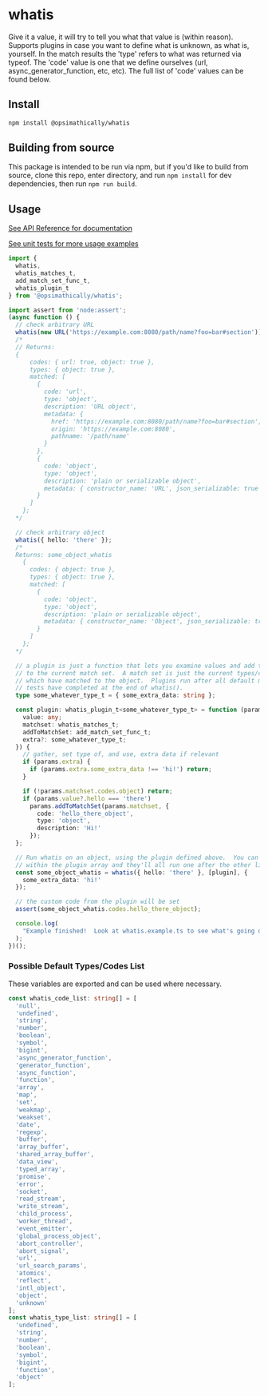 # whatis

Give it a value, it will try to tell you what that value is (within reason). Supports
plugins in case you want to define what is unknown, as what is, yourself. In the match
results the 'type' refers to what was returned via typeof. The 'code' value is one that
we define ourselves (url, async_generator_function, etc, etc). The full list of 'code'
values can be found below.

## Install

```bash
npm install @opsimathically/whatis
```

## Building from source

This package is intended to be run via npm, but if you'd like to build from source,
clone this repo, enter directory, and run `npm install` for dev dependencies, then run
`npm run build`.

## Usage

[See API Reference for documentation](https://github.com/opsimathically/whatis/blob/main/docs/)

[See unit tests for more usage examples](https://github.com/opsimathically/whatis/blob/main/test/whatis.test.ts)

```typescript
import {
  whatis,
  whatis_matches_t,
  add_match_set_func_t,
  whatis_plugin_t
} from '@opsimathically/whatis';

import assert from 'node:assert';
(async function () {
  // check arbitrary URL
  whatis(new URL('https://example.com:8080/path/name?foo=bar#section'));
  /*
  // Returns:
  {
      codes: { url: true, object: true },
      types: { object: true },
      matched: [
        {
          code: 'url',
          type: 'object',
          description: 'URL object',
          metadata: {
            href: 'https://example.com:8080/path/name?foo=bar#section',
            origin: 'https://example.com:8080',
            pathname: '/path/name'
          }
        },
        {
          code: 'object',
          type: 'object',
          description: 'plain or serializable object',
          metadata: { constructor_name: 'URL', json_serializable: true }
        }
      ]
    };
  */

  // check arbitrary object
  whatis({ hello: 'there' });
  /*
  Returns: some_object_whatis
    {
      codes: { object: true },
      types: { object: true },
      matched: [
        {
          code: 'object',
          type: 'object',
          description: 'plain or serializable object',
          metadata: { constructor_name: 'Object', json_serializable: true }
        }
      ]
    };
  */

  // a plugin is just a function that lets you examine values and add them
  // to the current match set.  A match set is just the current types/codes
  // which have matched to the object.  Plugins run after all default match
  // tests have completed at the end of whatis().
  type some_whatever_type_t = { some_extra_data: string };

  const plugin: whatis_plugin_t<some_whatever_type_t> = function (params: {
    value: any;
    matchset: whatis_matches_t;
    addToMatchSet: add_match_set_func_t;
    extra?: some_whatever_type_t;
  }) {
    // gather, set type of, and use, extra data if relevant
    if (params.extra) {
      if (params.extra.some_extra_data !== 'hi!') return;
    }

    if (!params.matchset.codes.object) return;
    if (params.value?.hello === 'there')
      params.addToMatchSet(params.matchset, {
        code: 'hello_there_object',
        type: 'object',
        description: 'Hi!'
      });
  };

  // Run whatis on an object, using the plugin defined above.  You can have multiple plugins
  // within the plugin array and they'll all run one after the other linerally.
  const some_object_whatis = whatis({ hello: 'there' }, [plugin], {
    some_extra_data: 'hi!'
  });

  // the custom code from the plugin will be set
  assert(some_object_whatis.codes.hello_there_object);

  console.log(
    "Example finished!  Look at whatis.example.ts to see what's going on."
  );
})();
```

### Possible Default Types/Codes List

These variables are exported and can be used where necessary.

```typescript
const whatis_code_list: string[] = [
  'null',
  'undefined',
  'string',
  'number',
  'boolean',
  'symbol',
  'bigint',
  'async_generator_function',
  'generator_function',
  'async_function',
  'function',
  'array',
  'map',
  'set',
  'weakmap',
  'weakset',
  'date',
  'regexp',
  'buffer',
  'array_buffer',
  'shared_array_buffer',
  'data_view',
  'typed_array',
  'promise',
  'error',
  'socket',
  'read_stream',
  'write_stream',
  'child_process',
  'worker_thread',
  'event_emitter',
  'global_process_object',
  'abort_controller',
  'abort_signal',
  'url',
  'url_search_params',
  'atomics',
  'reflect',
  'intl_object',
  'object',
  'unknown'
];
const whatis_type_list: string[] = [
  'undefined',
  'string',
  'number',
  'boolean',
  'symbol',
  'bigint',
  'function',
  'object'
];
```

